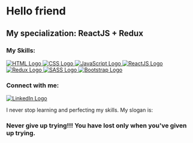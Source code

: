 # Hello friend

## My specialization: ReactJS + Redux

### My Skills:

<a href="https://en.wikipedia.org/wiki/HTML">![HTML Logo](https://user-images.githubusercontent.com/101958139/189744187-0e10e001-00a4-4476-a2ed-5007a9355983.png "HTML")
</a> <a href="https://en.wikipedia.org/wiki/CSS">![CSS Logo](https://user-images.githubusercontent.com/101958139/189744872-4eaea356-ba57-4892-9517-e01100f48e24.png "CSS")
</a> <a href="https://en.wikipedia.org/wiki/JavaScript">![JavaScript Logo](https://user-images.githubusercontent.com/101958139/189745757-556dfa7f-4952-4f05-99f1-ebbb137869b4.png "JavaScript")
</a> <a href="https://en.wikipedia.org/wiki/React_(JavaScript_library)">![ReactJS Logo](https://user-images.githubusercontent.com/101958139/189746358-8dba1997-3769-4d34-9e80-0eaf34862279.png "ReactJS")
</a> <a href="https://en.wikipedia.org/wiki/Redux_(JavaScript_library)">![Redux Logo](https://user-images.githubusercontent.com/101958139/189746829-ea9748c2-982e-4573-a768-cfa57dc41c41.png "Redux")
</a> <a href="https://en.wikipedia.org/wiki/Sass_(stylesheet_language)">![SASS Logo](https://user-images.githubusercontent.com/101958139/189747241-7156fbb7-405e-4eb6-898a-c9914cb988f4.png "SASS")
</a> <a href="https://en.wikipedia.org/wiki/Bootstrap_(front-end_framework)">![Bootstrap Logo](https://user-images.githubusercontent.com/101958139/189747538-27aaad23-7d60-4bee-8f4d-e06b5c6623ca.png "Bootstrap")
</a>

### Connect with me:

<a href="https://www.linkedin.com/in/vadim-fthv/">![LinkedIn Logo](https://user-images.githubusercontent.com/101958139/189750228-d0c111e2-6d7f-4fe7-8bb2-dbc13b28991e.png "LinkedIn")
</a>

I never stop learning and perfecting my skills. My slogan is:

### Never give up trying!!! You have lost only when you've given up trying.
